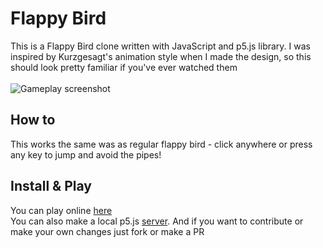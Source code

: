 # Flappy Bird
This is a Flappy Bird clone written with JavaScript and p5.js library. I was inspired by Kurzgesagt's animation style when I made the design, so this should look pretty familiar if you've ever watched them\
\
![Gameplay screenshot](https://github.com/owen-laney/flappy-bird-js/assets/97751860/06f4ba01-0f15-4643-b428-f0487f54f69f)

## How to
This works the same was as regular flappy bird - click anywhere or press any key to jump and avoid the pipes!
## Install & Play
You can play online [here](https://editor.p5js.org/owen.laney/full/OWCQoqEBI)\
You can also make a local p5.js [server](https://github.com/processing/p5.js/wiki/Local-server).
And if you want to contribute or make your own changes just fork or make a PR

